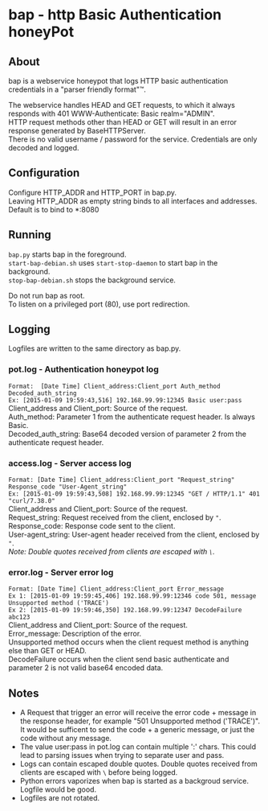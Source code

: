 # bap - http Basic Authentication honeyPot

## About
bap is a webservice honeypot that logs HTTP basic authentication credentials in a "parser friendly format"&trade;.

The webservice handles HEAD and GET requests, to which it always responds with 401 WWW-Authenticate: Basic realm="ADMIN".  
HTTP request methods other than HEAD or GET will result in an error response generated by BaseHTTPServer.  
There is no valid username / password for the service. Credentials are only decoded and logged.  

## Configuration
Configure HTTP_ADDR and HTTP_PORT in bap.py.  
Leaving HTTP_ADDR as empty string binds to all interfaces and addresses.  
Default is to bind to *:8080  

## Running
`bap.py` starts bap in the foreground.  
`start-bap-debian.sh` uses `start-stop-daemon` to start bap in the background.  
`stop-bap-debian.sh` stops the background service.  

Do not run bap as root.  
To listen on a privileged port (80), use port redirection.  

## Logging
Logfiles are written to the same directory as bap.py.

### pot.log - Authentication honeypot log
`Format:  [Date Time] Client_address:Client_port Auth_method Decoded_auth_string`  
`Ex: [2015-01-09 19:59:43,516] 192.168.99.99:12345 Basic user:pass`  
Client_address and Client_port: Source of the request.  
Auth_method: Parameter 1 from the authenticate request header. Is always Basic.  
Decoded_auth_string: Base64 decoded version of parameter 2 from the authenticate request header.  

### access.log - Server access log
`Format: [Date Time] Client_address:Client_port "Request_string" Response_code "User-Agent_string"`  
`Ex: [2015-01-09 19:59:43,508] 192.168.99.99:12345 "GET / HTTP/1.1" 401 "curl/7.38.0"`  
Client_address and Client_port: Source of the request.  
Request_string: Request received from the client, enclosed by `"`.  
Response_code: Response code sent to the client.  
User-agent_string: User-agent header received from the client, enclosed by `"`.  
*Note: Double quotes received from clients are escaped with `\`.*

### error.log - Server error log
`Format: [Date Time] Client_address:Client_port Error_message`  
`Ex 1: [2015-01-09 19:59:45,406] 192.168.99.99:12346 code 501, message Unsupported method ('TRACE')`  
`Ex 2: [2015-01-09 19:59:46,350] 192.168.99.99:12347 DecodeFailure abc123`  
Client_address and Client_port: Source of the request.  
Error_message: Description of the error.  
Unsupported method occurs when the client request method is anything else than GET or HEAD.  
DecodeFailure occurs when the client send basic authenticate and parameter 2 is not valid base64 encoded data.  

## Notes
- A Request that trigger an error will receive the error code + message in the response header, for example "501 Unsupported method ('TRACE')".  
  It would be sufficent to send the code + a generic message, or just the code without any message.
- The value user:pass in pot.log can contain multiple ':' chars. This could lead to parsing issues when trying to separate user and pass.
- Logs can contain escaped double quotes. Double quotes received from clients are escaped with `\` before being logged.
- Python errors vaporizes when bap is started as a backgroud service. Logfile would be good.
- Logfiles are not rotated.

